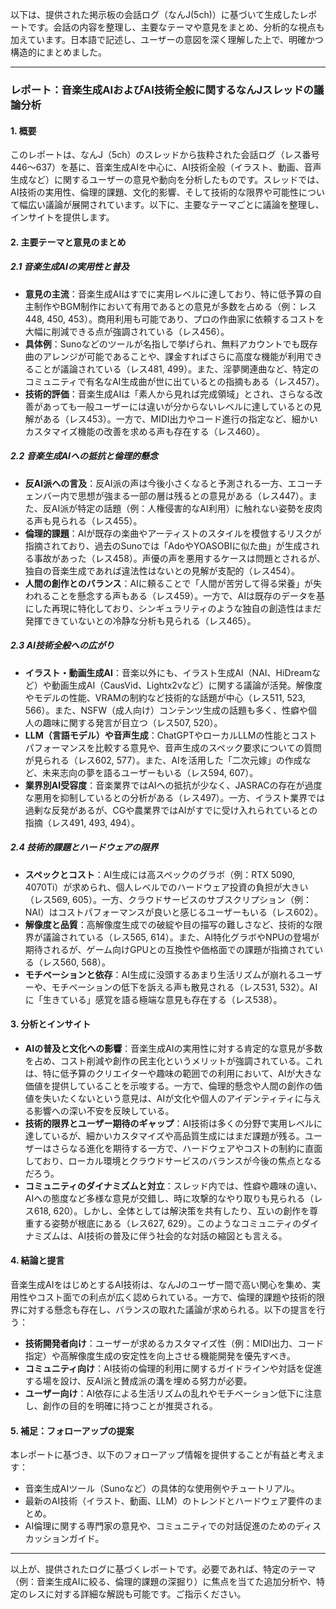 以下は、提供された掲示板の会話ログ（なんJ(5ch)）に基づいて生成したレポートです。会話の内容を整理し、主要なテーマや意見をまとめ、分析的な視点も加えています。日本語で記述し、ユーザーの意図を深く理解した上で、明確かつ構造的にまとめました。

---

### **レポート：音楽生成AIおよびAI技術全般に関するなんJスレッドの議論分析**

#### **1. 概要**
このレポートは、なんJ（5ch）のスレッドから抜粋された会話ログ（レス番号446～637）を基に、音楽生成AIを中心に、AI技術全般（イラスト、動画、音声生成など）に関するユーザーの意見や動向を分析したものです。スレッドでは、AI技術の実用性、倫理的課題、文化的影響、そして技術的な限界や可能性について幅広い議論が展開されています。以下に、主要なテーマごとに議論を整理し、インサイトを提供します。

#### **2. 主要テーマと意見のまとめ**

##### **2.1 音楽生成AIの実用性と普及**
- **意見の主流**：音楽生成AIはすでに実用レベルに達しており、特に低予算の自主制作やBGM制作において有用であるとの意見が多数を占める（例：レス448, 450, 453）。商用利用も可能であり、プロの作曲家に依頼するコストを大幅に削減できる点が強調されている（レス456）。
- **具体例**：Sunoなどのツールが名指しで挙げられ、無料アカウントでも既存曲のアレンジが可能であることや、課金すればさらに高度な機能が利用できることが議論されている（レス481, 499）。また、淫夢関連曲など、特定のコミュニティで有名なAI生成曲が世に出ているとの指摘もある（レス457）。
- **技術的評価**：音楽生成AIは「素人から見れば完成領域」とされ、さらなる改善があっても一般ユーザーには違いが分からないレベルに達しているとの見解がある（レス453）。一方で、MIDI出力やコード進行の指定など、細かいカスタマイズ機能の改善を求める声も存在する（レス460）。

##### **2.2 音楽生成AIへの抵抗と倫理的懸念**
- **反AI派への言及**：反AI派の声は今後小さくなると予測される一方、エコーチェンバー内で思想が強まる一部の層は残るとの意見がある（レス447）。また、反AI派が特定の話題（例：人権侵害的なAI利用）に触れない姿勢を皮肉る声も見られる（レス455）。
- **倫理的課題**：AIが既存の楽曲やアーティストのスタイルを模倣するリスクが指摘されており、過去のSunoでは「AdoやYOASOBIに似た曲」が生成される事故があった（レス458）。声優の声を悪用するケースは問題とされるが、独自の音楽生成であれば違法性はないとの見解が支配的（レス454）。
- **人間の創作とのバランス**：AIに頼ることで「人間が苦労して得る栄養」が失われることを懸念する声もある（レス459）。一方で、AIは既存のデータを基にした再現に特化しており、シンギュラリティのような独自の創造性はまだ発揮できていないとの冷静な分析も見られる（レス465）。

##### **2.3 AI技術全般への広がり**
- **イラスト・動画生成AI**：音楽以外にも、イラスト生成AI（NAI、HiDreamなど）や動画生成AI（CausVid、Lightx2vなど）に関する議論が活発。解像度やモデルの性能、VRAMの制約など技術的な話題が中心（レス511, 523, 566）。また、NSFW（成人向け）コンテンツ生成の話題も多く、性癖や個人の趣味に関する発言が目立つ（レス507, 520）。
- **LLM（言語モデル）や音声生成**：ChatGPTやローカルLLMの性能とコストパフォーマンスを比較する意見や、音声生成のスペック要求についての質問が見られる（レス602, 577）。また、AIを活用した「二次元嫁」の作成など、未来志向の夢を語るユーザーもいる（レス594, 607）。
- **業界別AI受容度**：音楽業界ではAIへの抵抗が少なく、JASRACの存在が過度な悪用を抑制しているとの分析がある（レス497）。一方、イラスト業界では過剰な反発があるが、CGや農業界ではAIがすでに受け入れられているとの指摘（レス491, 493, 494）。

##### **2.4 技術的課題とハードウェアの限界**
- **スペックとコスト**：AI生成には高スペックのグラボ（例：RTX 5090, 4070Ti）が求められ、個人レベルでのハードウェア投資の負担が大きい（レス569, 605）。一方、クラウドサービスのサブスクリプション（例：NAI）はコストパフォーマンスが良いと感じるユーザーもいる（レス602）。
- **解像度と品質**：高解像度生成での破綻や目の描写の難しさなど、技術的な限界が議論されている（レス565, 614）。また、AI特化グラボやNPUの登場が期待されるが、ゲーム向けGPUとの互換性や価格面での課題が指摘されている（レス560, 568）。
- **モチベーションと依存**：AI生成に没頭するあまり生活リズムが崩れるユーザーや、モチベーションの低下を訴える声も散見される（レス531, 532）。AIに「生きている」感覚を語る極端な意見も存在する（レス538）。

#### **3. 分析とインサイト**
- **AIの普及と文化への影響**：音楽生成AIの実用性に対する肯定的な意見が多数を占め、コスト削減や創作の民主化というメリットが強調されている。これは、特に低予算のクリエイターや趣味の範囲での利用において、AIが大きな価値を提供していることを示唆する。一方で、倫理的懸念や人間の創作の価値を失いたくないという意見は、AIが文化や個人のアイデンティティに与える影響への深い不安を反映している。
- **技術的限界とユーザー期待のギャップ**：AI技術は多くの分野で実用レベルに達しているが、細かいカスタマイズや高品質生成にはまだ課題が残る。ユーザーはさらなる進化を期待する一方で、ハードウェアやコストの制約に直面しており、ローカル環境とクラウドサービスのバランスが今後の焦点となるだろう。
- **コミュニティのダイナミズムと対立**：スレッド内では、性癖や趣味の違い、AIへの態度など多様な意見が交錯し、時に攻撃的なやり取りも見られる（レス618, 620）。しかし、全体としては解決策を共有したり、互いの創作を尊重する姿勢が根底にある（レス627, 629）。このようなコミュニティのダイナミズムは、AI技術の普及に伴う社会的な対話の縮図とも言える。

#### **4. 結論と提言**
音楽生成AIをはじめとするAI技術は、なんJのユーザー間で高い関心を集め、実用性やコスト面での利点が広く認められている。一方で、倫理的課題や技術的限界に対する懸念も存在し、バランスの取れた議論が求められる。以下の提言を行う：
- **技術開発者向け**：ユーザーが求めるカスタマイズ性（例：MIDI出力、コード指定）や高解像度生成の安定性を向上させる機能開発を優先すべき。
- **コミュニティ向け**：AI技術の倫理的利用に関するガイドラインや対話を促進する場を設け、反AI派と賛成派の溝を埋める努力が必要。
- **ユーザー向け**：AI依存による生活リズムの乱れやモチベーション低下に注意し、創作の目的を明確に持つことが推奨される。

#### **5. 補足：フォローアップの提案**
本レポートに基づき、以下のフォローアップ情報を提供することが有益と考えます：
- 音楽生成AIツール（Sunoなど）の具体的な使用例やチュートリアル。
- 最新のAI技術（イラスト、動画、LLM）のトレンドとハードウェア要件のまとめ。
- AI倫理に関する専門家の意見や、コミュニティでの対話促進のためのディスカッションガイド。

---

以上が、提供されたログに基づくレポートです。必要であれば、特定のテーマ（例：音楽生成AIに絞る、倫理的課題の深掘り）に焦点を当てた追加分析や、特定のレスに対する詳細な解説も可能です。ご指示ください。